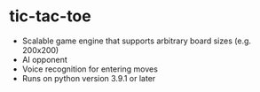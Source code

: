 # tic-tac-toe
- Scalable game engine that supports arbitrary board sizes (e.g. 200x200)
- AI opponent
- Voice recognition for entering moves
- Runs on python version 3.9.1 or later
